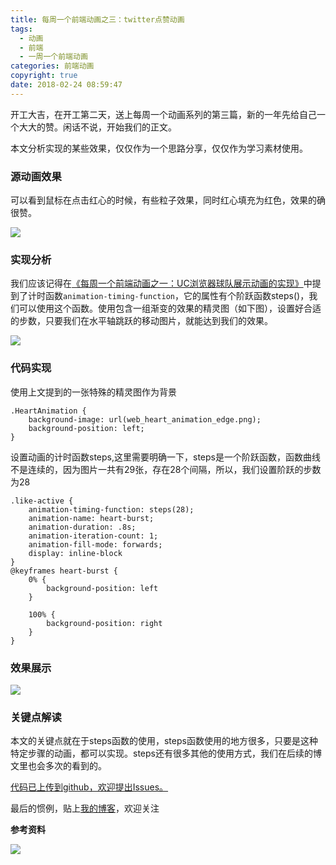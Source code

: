```yaml
---
title: 每周一个前端动画之三：twitter点赞动画
tags:
  - 动画
  - 前端
  - 一周一个前端动画
categories: 前端动画
copyright: true
date: 2018-02-24 08:59:47
---
```

开工大吉，在开工第二天，送上每周一个动画系列的第三篇，新的一年先给自己一个大大的赞。闲话不说，开始我们的正文。

本文分析实现的某些效果，仅仅作为一个思路分享，仅仅作为学习素材使用。

<!--more-->
### 源动画效果
可以看到鼠标在点击红心的时候，有些粒子效果，同时红心填充为红色，效果的确很赞。

![](http://oankigr4l.bkt.clouddn.com/week3_twitter_like.gif)
### 实现分析
我们应该记得在[《每周一个前端动画之一：UC浏览器球队展示动画的实现》](https://juejin.im/post/5a74902e5188257a64266f83)中提到了计时函数`animation-timing-function`，它的属性有个阶跃函数steps()，我们可以使用这个函数。使用包含一组渐变的效果的精灵图（如下图），设置好合适的步数，只要我们在水平轴跳跃的移动图片，就能达到我们的效果。

![](http://oankigr4l.bkt.clouddn.com/week3_twitter_heart.png)

### 代码实现

使用上文提到的一张特殊的精灵图作为背景

```
.HeartAnimation {
    background-image: url(web_heart_animation_edge.png);
    background-position: left;
}
```

设置动画的计时函数steps,这里需要明确一下，steps是一个阶跃函数，函数曲线不是连续的，因为图片一共有29张，存在28个间隔，所以，我们设置阶跃的步数为28

```
.like-active {
    animation-timing-function: steps(28);
    animation-name: heart-burst;
    animation-duration: .8s;
    animation-iteration-count: 1;
    animation-fill-mode: forwards;
    display: inline-block
}
@keyframes heart-burst {
    0% {
        background-position: left
    }

    100% {
        background-position: right
    }
}
```

### 效果展示

![](http://oankigr4l.bkt.clouddn.com/week3_my_like.gif)

### 关键点解读
本文的关键点就在于steps函数的使用，steps函数使用的地方很多，只要是这种特定步骤的动画，都可以实现。steps还有很多其他的使用方式，我们在后续的博文里也会多次的看到的。

[代码已上传到github，欢迎提出Issues。](https://github.com/zhyjor/animation-css-demos.git)

最后的惯例，贴上[我的博客](https://github.com/zhyjor/homepage-index)，欢迎关注



**参考资料**
[]()

![](http://oankigr4l.bkt.clouddn.com/wexin.png)